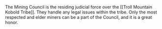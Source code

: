 The Mining Council is the residing judicial force over the [[Troll Mountain Kobold Tribe]]. They handle any legal issues within the tribe. Only the most respected and elder miners can be a part of the Council, and it is a great honor.